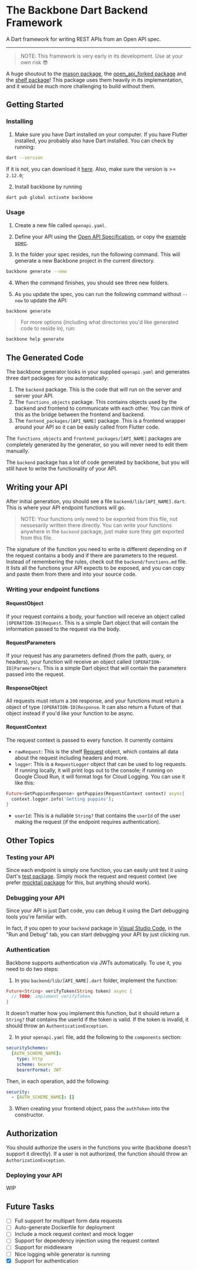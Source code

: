 # The Backbone Dart Backend Framework

A Dart framework for writing REST APIs from an Open API spec.

---

> NOTE: This framework is very early in its development. Use at your own risk 😎

A huge shoutout to the [mason package](https://pub.dev/packages/mason), the [open_api_forked package](https://pub.dev/packages/open_api_forked) and the [shelf package](https://pub.dev/packages/shelf)! This package uses them heavily in its implementation, and it would be much more challenging to build without them.

## Getting Started

### Installing

1. Make sure you have Dart installed on your computer. If you have Flutter installed, you probably also have Dart installed. You can check by running:

```bash
dart --version
```

If it is not, you can download it [here](https://dart.dev/get-dart). Also, make sure the version is >= `2.12.0`;

2. Install backbone by running

```bash
dart pub global activate backbone
```

### Usage

1. Create a new file called `openapi.yaml`.

2. Define your API using the [Open API Specification](https://swagger.io/specification/#specification), or copy the [example spec](https://github.com/mtwichel/backbone/blob/main/example/openapi.yaml).

3. In the folder your spec resides, run the following command. This will generate a new Backbone project in the current directory.

```bash
backbone generate --new
```

4. When the command finishes, you should see three new folders.

5. As you update the spec, you can run the following command without `--new` to update the API:

```bash
backbone generate
```

> For more options (including what directories you'd like generated code to reside in), run:

```bash
backbone help generate
```

## The Generated Code

The backbone generator looks in your supplied `openapi.yaml` and generates three dart packages for you automatically:

1. The `backend` package. This is the code that will run on the server and server your API.
2. The `functions_objects` package. This contains objects used by the backend and frontend to communicate with each other. You can think of this as the bridge between the frontend and backend.
3. The `fontend_packages/[API_NAME]` package. This is a frontend wrapper around your API so it can be easily called from Flutter code.

The `functions_objects` and `frontend_packages/[API_NAME]` packages are completely generated by the generator, so you will never need to edit them manually.

The `backend` package has a lot of code generated by backbone, but you will still have to write the functionality of your API.

## Writing your API

After initial generation, you should see a file `backend/lib/[API_NAME].dart`. This is where your API endpoint functions will go.

> NOTE: Your functions only need to be exported from this file, not nessesarily written there directly. You can write your functions anywhere in the `backend` package, just make sure they get exported from this file.

The signature of the function you need to write is different depending on if the request contains a body and if there are parameters to the request. Instead of remembering the rules, check out the `backend/functions.md` file. It lists all the functions your API expects to be exposed, and you can copy and paste them from there and into your source code.

### Writing your endpoint functions

#### RequestObject

If your request contains a body, your function will receive an object called `[OPERATION-ID]Request`. This is a simple Dart object that will contain the information passed to the request via the body.

#### RequestParameters

If your request has any parameters defined (from the path, query, or headers), your function will receive an object called `[OPERATION-ID]Parameters`. This is a simple Dart object that will contain the parameters passed into the request.

#### ResponseObject

All requests must return a `200` response, and your functions must return a object of type `[OPERATION-ID]Response`. It can also return a Future of that object instead if you'd like your function to be async.

#### RequestContext

The request context is passed to every function. It currently contains

- `rawRequest`: This is the shelf [Request](https://pub.dev/documentation/shelf/latest/shelf/Request-class.html) object, which contains all data about the request including headers and more.
- `logger`: This is a `RequestLogger` object that can be used to log requests. If running locally, it will print logs out to the console; if running on Google Cloud Run, it will format logs for Cloud Logging. You can use it like this:

```dart
Future<GetPuppiesResponse> getPuppies(RequestContext context) async{
  context.logger.info('Getting puppies');
}
```

- `userId`: This is a nullable `String?` that contains the `userId` of the user making the request (if the endpoint requires authentication).

## Other Topics

### Testing your API

Since each endpoint is simply one function, you can easily unit test it using Dart's [test package](https://pub.dev/packages/test). Simply mock the request and request context (we prefer [mocktail package](https://pub.dev/packages/mocktail) for this, but anything should work).

### Debugging your API

Since your API is just Dart code, you can debug it using the Dart debugging tools you're familiar with.

In fact, if you open to your `backend` package in [Visual Studio Code](https://code.visualstudio.com), in the "Run and Debug" tab, you can start debugging your API by just clicking run.

### Authentication

Backbone supports authentication via JWTs automatically. To use it, you need to do two steps:

1. In you `backend/lib/[API_NAME].dart` folder, implement the function:

```dart
Future<String> verifyToken(String token) async {
  // TODO: implement verifyToken
}
```

It doesn't matter how you implement this function, but it should return a `String?` that contains the userId if the token is valid. If the token is invalid, it should throw an `AuthenticationException`.

2. In your `openapi.yaml` file, add the following to the `components` section:

```yaml
securitySchemes:
  [AUTH_SCHEME_NAME]:
    type: http
    scheme: bearer
    bearerFormat: JWT
```

Then, in each operation, add the following:

```yaml
security:
  - [AUTH_SCHEME_NAME]: []
```

3. When creating your frontend object, pass the `authToken` into the constructor.

## Authorization

You should authorize the users in the functions you write (backbone doesn't support it directly). If a user is not authorized, the function should throw an `AuthorizationException`.

### Deploying your API

WIP

## Future Tasks

- [ ] Full support for multipart form data requests
- [ ] Auto-generate Dockerfile for deployment
- [ ] Include a mock request context and mock logger
- [ ] Support for dependency injection using the request context
- [ ] Support for middleware
- [ ] Nice logging while generator is running
- [x] Support for authentication
